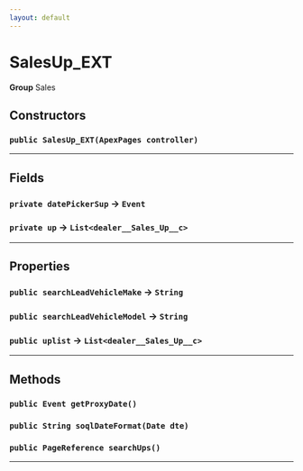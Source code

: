 ```yaml
---
layout: default
---
```

# SalesUp_EXT



**Group** Sales

## Constructors
### `public SalesUp_EXT(ApexPages controller)`
---
## Fields

### `private datePickerSup` → `Event`


### `private up` → `List<dealer__Sales_Up__c>`


---
## Properties

### `public searchLeadVehicleMake` → `String`


### `public searchLeadVehicleModel` → `String`


### `public uplist` → `List<dealer__Sales_Up__c>`


---
## Methods
### `public Event getProxyDate()`
### `public String soqlDateFormat(Date dte)`
### `public PageReference searchUps()`
---
